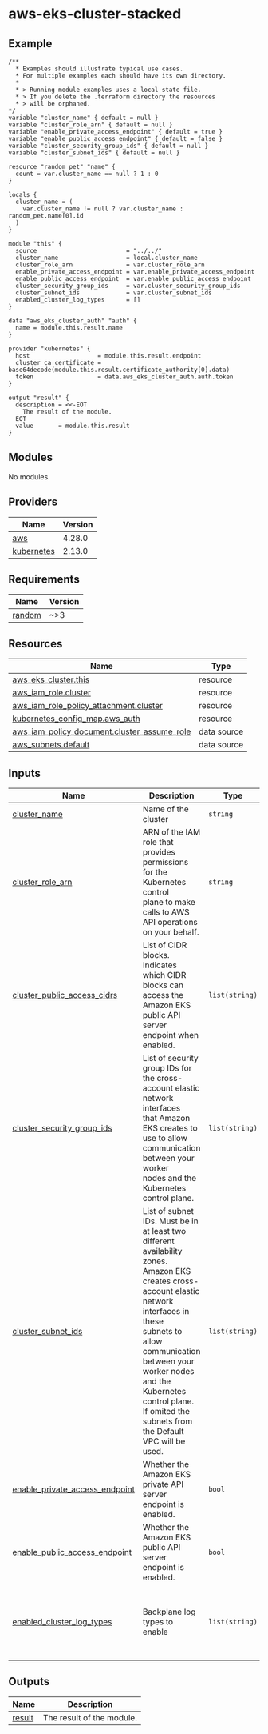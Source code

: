 # aws-eks-cluster-stacked

<!-- BEGINNING OF PRE-COMMIT-TERRAFORM DOCS HOOK -->



## Example

```hcl
/**
  * Examples should illustrate typical use cases.
  * For multiple examples each should have its own directory.
  *
  * > Running module examples uses a local state file.
  * > If you delete the .terraform directory the resources
  * > will be orphaned.
*/
variable "cluster_name" { default = null }
variable "cluster_role_arn" { default = null }
variable "enable_private_access_endpoint" { default = true }
variable "enable_public_access_endpoint" { default = false }
variable "cluster_security_group_ids" { default = null }
variable "cluster_subnet_ids" { default = null }

resource "random_pet" "name" {
  count = var.cluster_name == null ? 1 : 0
}

locals {
  cluster_name = (
    var.cluster_name != null ? var.cluster_name : random_pet.name[0].id
  )
}

module "this" {
  source                         = "../../"
  cluster_name                   = local.cluster_name
  cluster_role_arn               = var.cluster_role_arn
  enable_private_access_endpoint = var.enable_private_access_endpoint
  enable_public_access_endpoint  = var.enable_public_access_endpoint
  cluster_security_group_ids     = var.cluster_security_group_ids
  cluster_subnet_ids             = var.cluster_subnet_ids
  enabled_cluster_log_types      = []
}

data "aws_eks_cluster_auth" "auth" {
  name = module.this.result.name
}

provider "kubernetes" {
  host                   = module.this.result.endpoint
  cluster_ca_certificate = base64decode(module.this.result.certificate_authority[0].data)
  token                  = data.aws_eks_cluster_auth.auth.token
}

output "result" {
  description = <<-EOT
    The result of the module.
  EOT
  value       = module.this.result
}
```
<!-- markdownlint-disable -->

## Modules

No modules.

## Providers

| Name | Version |
|------|---------|
| <a name="provider_aws"></a> [aws](#provider\_aws) | 4.28.0 |
| <a name="provider_kubernetes"></a> [kubernetes](#provider\_kubernetes) | 2.13.0 |

## Requirements

| Name | Version |
|------|---------|
| <a name="requirement_random"></a> [random](#requirement\_random) | ~>3 |

## Resources

| Name | Type |
|------|------|
| [aws_eks_cluster.this](https://registry.terraform.io/providers/hashicorp/aws/latest/docs/resources/eks_cluster) | resource |
| [aws_iam_role.cluster](https://registry.terraform.io/providers/hashicorp/aws/latest/docs/resources/iam_role) | resource |
| [aws_iam_role_policy_attachment.cluster](https://registry.terraform.io/providers/hashicorp/aws/latest/docs/resources/iam_role_policy_attachment) | resource |
| [kubernetes_config_map.aws_auth](https://registry.terraform.io/providers/hashicorp/kubernetes/latest/docs/resources/config_map) | resource |
| [aws_iam_policy_document.cluster_assume_role](https://registry.terraform.io/providers/hashicorp/aws/latest/docs/data-sources/iam_policy_document) | data source |
| [aws_subnets.default](https://registry.terraform.io/providers/hashicorp/aws/latest/docs/data-sources/subnets) | data source |

## Inputs

| Name | Description | Type | Default | Required |
|------|-------------|------|---------|:--------:|
| <a name="input_cluster_name"></a> [cluster\_name](#input\_cluster\_name) | Name of the cluster | `string` | n/a | yes |
| <a name="input_cluster_role_arn"></a> [cluster\_role\_arn](#input\_cluster\_role\_arn) | ARN of the IAM role that provides permissions for the Kubernetes control<br>plane to make calls to AWS API operations on your behalf. | `string` | n/a | yes |
| <a name="input_cluster_public_access_cidrs"></a> [cluster\_public\_access\_cidrs](#input\_cluster\_public\_access\_cidrs) | List of CIDR blocks. Indicates which CIDR blocks can access the Amazon EKS<br>public API server endpoint when enabled. | `list(string)` | <pre>[<br>  "0.0.0.0/0"<br>]</pre> | no |
| <a name="input_cluster_security_group_ids"></a> [cluster\_security\_group\_ids](#input\_cluster\_security\_group\_ids) | List of security group IDs for the cross-account elastic network interfaces<br>that Amazon EKS creates to use to allow communication between your worker<br>nodes and the Kubernetes control plane. | `list(string)` | `null` | no |
| <a name="input_cluster_subnet_ids"></a> [cluster\_subnet\_ids](#input\_cluster\_subnet\_ids) | List of subnet IDs. Must be in at least two different availability zones.<br>Amazon EKS creates cross-account elastic network interfaces in these<br>subnets to allow communication between your worker nodes and the Kubernetes<br>control plane. If omited the subnets from the Default VPC will be used. | `list(string)` | `null` | no |
| <a name="input_enable_private_access_endpoint"></a> [enable\_private\_access\_endpoint](#input\_enable\_private\_access\_endpoint) | Whether the Amazon EKS private API server endpoint is enabled. | `bool` | `true` | no |
| <a name="input_enable_public_access_endpoint"></a> [enable\_public\_access\_endpoint](#input\_enable\_public\_access\_endpoint) | Whether the Amazon EKS public API server endpoint is enabled. | `bool` | `false` | no |
| <a name="input_enabled_cluster_log_types"></a> [enabled\_cluster\_log\_types](#input\_enabled\_cluster\_log\_types) | Backplane log types to enable | `list(string)` | <pre>[<br>  "api",<br>  "audit",<br>  "authenticator",<br>  "controllerManager",<br>  "scheduler"<br>]</pre> | no |

## Outputs

| Name | Description |
|------|-------------|
| <a name="output_result"></a> [result](#output\_result) | The result of the module. |


<!-- END OF PRE-COMMIT-TERRAFORM DOCS HOOK -->
